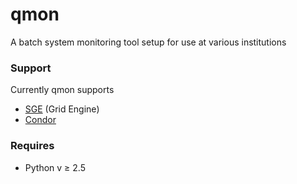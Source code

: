 # qmon
A batch system monitoring tool setup for use at various institutions

### Support
Currently qmon supports
* [SGE](http://en.wikipedia.org/wiki/Oracle_Grid_Engine) (Grid Engine)
* [Condor](http://research.cs.wisc.edu/condor/)

### Requires
* Python v &ge; 2.5
